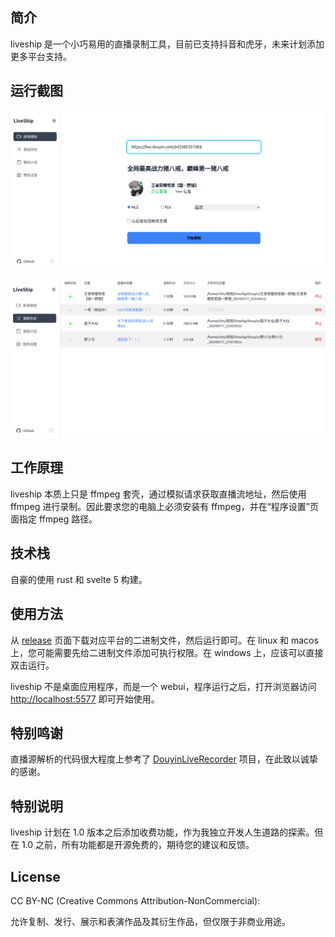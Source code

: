 ## 简介

liveship 是一个小巧易用的直播录制工具，目前已支持抖音和虎牙，未来计划添加更多平台支持。

## 运行截图

![image](screenshots/1.png)

![image](screenshots/2.png)

## 工作原理

liveship 本质上只是 ffmpeg 套壳，通过模拟请求获取直播流地址，然后使用 ffmpeg 进行录制。因此要求您的电脑上必须安装有 ffmpeg，并在“程序设置”页面指定 ffmpeg 路径。

## 技术栈

自豪的使用 rust 和 svelte 5 构建。

## 使用方法

从 [release](https://github.com/jlvihv/liveship/releases/) 页面下载对应平台的二进制文件，然后运行即可。在 linux 和 macos 上，您可能需要先给二进制文件添加可执行权限。在 windows 上，应该可以直接双击运行。

liveship 不是桌面应用程序，而是一个 webui，程序运行之后，打开浏览器访问 [http://localhost:5577](http://localhost:5577) 即可开始使用。

## 特别鸣谢

直播源解析的代码很大程度上参考了 [DouyinLiveRecorder](https://github.com/ihmily/DouyinLiveRecorder) 项目，在此致以诚挚的感谢。

## 特别说明

liveship 计划在 1.0 版本之后添加收费功能，作为我独立开发人生道路的探索。但在 1.0 之前，所有功能都是开源免费的，期待您的建议和反馈。

## License

CC BY-NC (Creative Commons Attribution-NonCommercial):

允许复制、发行、展示和表演作品及其衍生作品，但仅限于非商业用途。
